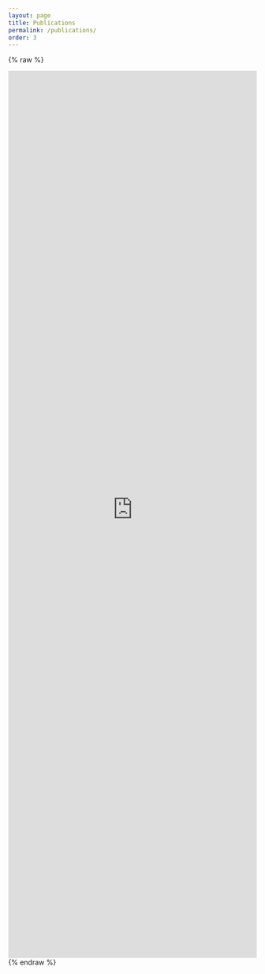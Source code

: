 ```yaml
---
layout: page
title: Publications
permalink: /publications/
order: 3
---
```


{% raw %}
<iframe src="https://haltools.archives-ouvertes.fr/Public/afficheRequetePubli.php?auteur_exp=Jerome+Dockes&CB_auteur=oui&CB_titre=oui&CB_article=oui&langue=Anglais&tri_exp=date_publi&ordre_aff=TA&Fen=Aff&css=../css/VisuCondenseSsCadre.css"
 style="width: 100%; border:none" height="1800pt" scrolling="yes">
 &nbsp;
 </iframe>
{% endraw %}
